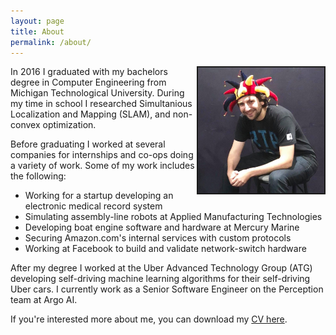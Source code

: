 ```yaml
---
layout: page
title: About
permalink: /about/
---
```

<img style="float: right;" src="/funnyhat.jpg" border="2" width="40%">
In 2016 I graduated with my bachelors degree in Computer Engineering from Michigan Technological University.  During my time in school I researched Simultanious Localization and Mapping (SLAM), and non-convex optimization.

Before graduating I worked at several companies for internships and co-ops doing a variety of work.  Some of my work includes the following:

* Working for a startup developing an electronic medical record system
* Simulating assembly-line robots at Applied Manufacturing Technologies
* Developing boat engine software and hardware at Mercury Marine
* Securing Amazon.com's internal services with custom protocols
* Working at Facebook to build and validate network-switch hardware

After my degree I worked at the Uber Advanced Technology Group (ATG) developing self-driving machine learning algorithms for their self-driving Uber cars.  I currently work as a Senior Software Engineer on the Perception team at Argo AI.

If you're interested more about me, you can download my [CV here](/ManelaCV.pdf).
